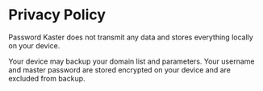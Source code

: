 # Privacy Policy

Password Kaster does not transmit any data and stores everything locally on your device.

Your device may backup your domain list and parameters.
Your username and master password are stored encrypted on your device and are excluded from backup.